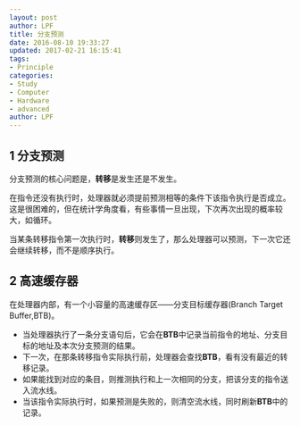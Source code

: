 ```yaml
---
layout: post
author: LPF
title: 分支预测
date: 2016-08-10 19:33:27
updated: 2017-02-21 16:15:41
tags:
- Principle
categories:
- Study
- Computer
- Hardware
- advanced
author: LPF
---
```

## 1 分支预测

分支预测的核心问题是，**转移**是发生还是不发生。

在指令还没有执行时，处理器就必须提前预测相等的条件下该指令执行是否成立。
这是很困难的，但在统计学角度看，有些事情一旦出现，下次再次出现的概率较大，如循环。

当某条转移指令第一次执行时，**转移**则发生了，那么处理器可以预测，下一次它还会继续转移，而不是顺序执行。

## 2 高速缓存器

在处理器内部，有一个小容量的高速缓存区——分支目标缓存器(Branch Target Buffer,BTB)。

- 当处理器执行了一条分支语句后，它会在**BTB**中记录当前指令的地址、分支目标的地址及本次分支预测的结果。
- 下一次，在那条转移指令实际执行前，处理器会查找**BTB**，看有没有最近的转移记录。
- 如果能找到对应的条目，则推测执行和上一次相同的分支，把该分支的指令送入流水线。
- 当该指令实际执行时，如果预测是失败的，则清空流水线，同时刷新**BTB**中的记录。